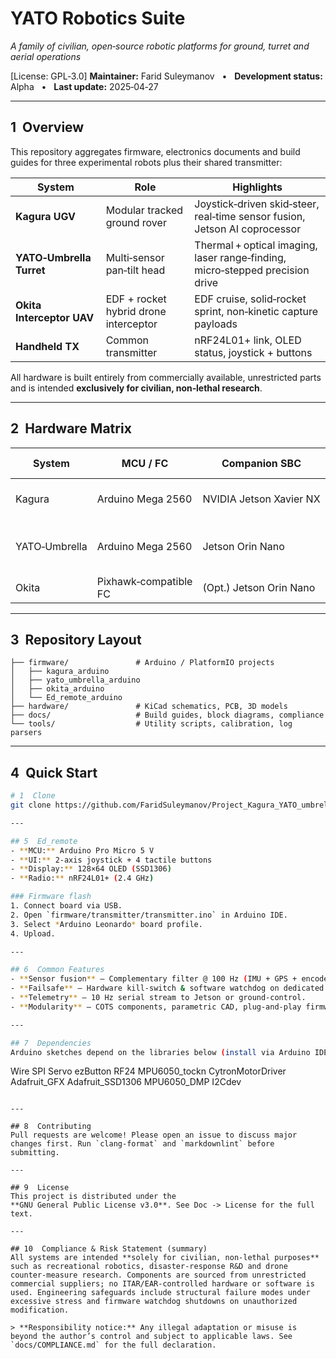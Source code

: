 # YATO Robotics Suite
*A family of civilian, open‑source robotic platforms for ground, turret and aerial operations*

[License: GPL‑3.0]
**Maintainer:** Farid Suleymanov   •   **Development status:** Alpha   •   **Last update:** 2025‑04‑27

---

## 1  Overview
This repository aggregates firmware, electronics documents and build guides for three experimental robots plus their shared transmitter:

| System | Role | Highlights |
|--------|------|-----------|
| **Kagura UGV** | Modular tracked ground rover | Joystick‑driven skid‑steer, real‑time sensor fusion, Jetson AI coprocessor |
| **YATO‑Umbrella Turret** | Multi‑sensor pan‑tilt head | Thermal + optical imaging, laser range‑finding, micro‑stepped precision drive |
| **Okita Interceptor UAV** | EDF + rocket hybrid drone interceptor | EDF cruise, solid‑rocket sprint, non‑kinetic capture payloads |
| **Handheld TX** | Common transmitter | nRF24L01+ link, OLED status, joystick + buttons |

All hardware is built entirely from commercially available, unrestricted parts and is intended **exclusively for civilian, non‑lethal research**.

---

## 2  Hardware Matrix
| System | MCU / FC | Companion SBC | Propulsion / Actuation | Core Sensors | Primary Radio |
|--------|----------|---------------|------------------------|--------------|---------------|
| Kagura | Arduino Mega 2560 | NVIDIA Jetson Xavier NX | Dual DC motors via Cytron MD30C | MPU‑6050, GPS, dual encoders, HMC5883L | nRF24L01+ |
| YATO‑Umbrella | Arduino Mega 2560 | Jetson Orin Nano | 2‑axis steppers (DM542, DM860H) + dual servos | FLIR Lepton, RPi HQ‑Cam, laser rangefinder, dual MPU‑6050 | nRF24L01+ |
| Okita | Pixhawk‑compatible FC | (Opt.) Jetson Orin Nano | Twin 90 mm EDF + solid rocket booster | Dual IMU, ADS‑B receiver | 900 MHz SiK |

---

## 3  Repository Layout
```
├── firmware/               # Arduino / PlatformIO projects
│   ├── kagura_arduino
│   ├── yato_umbrella_arduino
│   ├── okita_arduino
│   └── Ed_remote_arduino
├── hardware/               # KiCad schematics, PCB, 3D models
├── docs/                   # Build guides, block diagrams, compliance
└── tools/                  # Utility scripts, calibration, log parsers
```

---

## 4  Quick Start
```bash
# 1  Clone
git clone https://github.com/FaridSuleymanov/Project_Kagura_YATO_umbrella_Universal_remote_Okita_sytem.git

---

## 5  Ed_remote
- **MCU:** Arduino Pro Micro 5 V
- **UI:** 2‑axis joystick + 4 tactile buttons
- **Display:** 128×64 OLED (SSD1306)
- **Radio:** nRF24L01+ (2.4 GHz)

### Firmware flash
1. Connect board via USB.
2. Open `firmware/transmitter/transmitter.ino` in Arduino IDE.
3. Select *Arduino Leonardo* board profile.
4. Upload.

---

## 6  Common Features
- **Sensor fusion** – Complementary filter @ 100 Hz (IMU + GPS + encoders).
- **Failsafe** – Hardware kill‑switch & software watchdog on dedicated line.
- **Telemetry** – 10 Hz serial stream to Jetson or ground‑control.
- **Modularity** – COTS components, parametric CAD, plug‑and‑play firmware.

---

## 7  Dependencies
Arduino sketches depend on the libraries below (install via Arduino IDE Library Manager or `platformio.ini`).
```
Wire       SPI         Servo       ezButton
RF24       MPU6050_tockn           CytronMotorDriver
Adafruit_GFX   Adafruit_SSD1306   MPU6050_DMP    I2Cdev
```

---

## 8  Contributing
Pull requests are welcome! Please open an issue to discuss major changes first. Run `clang-format` and `markdownlint` before submitting.

---

## 9  License
This project is distributed under the **GNU General Public License v3.0**. See Doc -> License for the full text.

---

## 10  Compliance & Risk Statement (summary)
All systems are intended **solely for civilian, non‑lethal purposes** such as recreational robotics, disaster‑response R&D and drone counter‑measure research. Components are sourced from unrestricted commercial suppliers; no ITAR/EAR‑controlled hardware or software is used. Engineering safeguards include structural failure modes under excessive stress and firmware watchdog shutdowns on unauthorized modification.

> **Responsibility notice:** Any illegal adaptation or misuse is beyond the author’s control and subject to applicable laws. See `docs/COMPLIANCE.md` for the full declaration.

